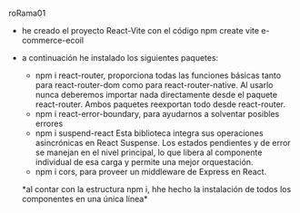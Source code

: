 roRama01

- he creado el proyecto React-Vite con el código npm create vite e-commerce-ecoil
- a continuación he instalado los siguientes paquetes:

  - npm i react-router, proporciona todas las funciones básicas tanto para react-router-dom como para react-router-native. Al usarlo nunca deberemos importar nada directamente desde el paquete react-router. Ambos paquetes reexportan todo desde react-router.
  - npm i react-error-boundary, para ayudarnos a solventar posibles errores
  - npm i suspend-react Esta biblioteca integra sus operaciones asincrónicas en React Suspense. Los estados pendientes y de error se manejan en el nivel principal, lo que libera al componente individual de esa carga y permite una mejor orquestación.
  - npm i cors, para proveer un middleware de Express en React.

  \*al contar con la estructura npm i, hhe hecho la instalación de todos los componentes en una única línea\*
